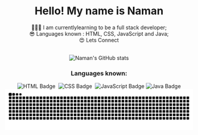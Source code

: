<div align="center">
  <h1>Hello! My name is Naman</h1>
👩🏽‍💻 I am currentlylearning to be a full stack developer;<br>
😎 Languages known : HTML, CSS, JavaScript and Java;<br>
😍 Lets Connect
<br><br>
</div>


<div align="center">

  ![Naman's GitHub stats](https://github-readme-stats.vercel.app/api?username=NamanRaii24&show_icons=true&theme=radical)
  <h3>Languages known:</h3>
  <img src="https://img.shields.io/badge/-HTML-0D1117?style=for-the-badge&logo=html5&logoColor=E34F26" alt="HTML Badge">&nbsp;
  <img src="https://img.shields.io/badge/-CSS-0D1117?style=for-the-badge&logo=css3&logoColor=1572B6" alt="CSS Badge">&nbsp;
  <img src="https://img.shields.io/badge/-JavaScript-0D1117?style=for-the-badge&logo=javascript&logoColor=F7DF1E" alt="JavaScript Badge">
  <img src="https://img.shields.io/badge/-Java-0D1117?style=for-the-badge&logo=java&logoColor=F7DF1E" alt="Java Badge">
</div>

<div align="center">
  <picture align="center">
    <source media="(prefers-color-scheme: dark)" srcset="https://raw.githubusercontent.com/NamanRaii24/NamanRaii4/output/github-contribution-grid-snake-dark.svg">
    <source media="(prefers-color-scheme: light)" srcset="https://raw.githubusercontent.com/thamicoder/NamanRaii24/output/github-contribution-grid-snake-dark.svg">
    <img align="center" alt="github contribution grid snake animation" src="https://raw.githubusercontent.com/NamanRaii24/NamanRaii24/output/github-contribution-grid-snake.svg">
  </picture>
</div>


